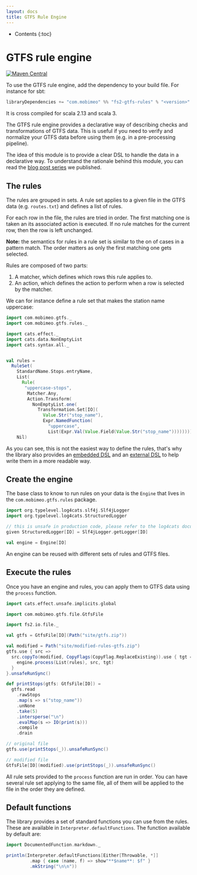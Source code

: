 ```yaml
---
layout: docs
title: GTFS Rule Engine
---
```


* Contents
{:toc}

# GTFS rule engine

[![Maven Central](https://img.shields.io/maven-central/v/com.mobimeo/fs2-gtfs-rules_2.13.svg)](https://mvnrepository.com/artifact/com.mobimeo/fs2-gtfs-rules_2.13)

To use the GTFS rule engine, add the dependency to your build file. For instance for sbt:

```scala
libraryDependencies += "com.mobimeo" %% "fs2-gtfs-rules" % "<version>"
```

It is cross compiled for scala 2.13 and scala 3.

The GTFS rule engine provides a declarative way of describing checks and transformations of GTFS data. This is useful if you need to verify and normalize your GTFS data before using them (e.g. in a pre-processing pipeline).

The idea of this module is to provide a clear DSL to handle the data in a declarative way. To understand the rationale behind this module, you can read the [blog post series][blog] we published.

## The rules

The rules are grouped in sets. A rule set applies to a given file in the GTFS data (e.g. `routes.txt`) and defines a list of rules.

For each row in the file, the rules are tried in order. The first matching one is taken an its associated action is executed. If no rule matches for the current row, then the row is left unchanged.

**Note:** the semantics for rules in a rule set is similar to the on of cases in a pattern match. The order matters as only the first matching one gets selected.

Rules are composed of two parts:
 1. A matcher, which defines which rows this rule applies to.
 2. An action, which defines the action to perform when a row is selected by the matcher.

We can for instance define a rule set that makes the station name uppercase:

```scala mdoc
import com.mobimeo.gtfs._
import com.mobimeo.gtfs.rules._

import cats.effect._
import cats.data.NonEmptyList
import cats.syntax.all._


val rules =
  RuleSet(
    StandardName.Stops.entryName,
    List(
      Rule(
       "uppercase-stops",
        Matcher.Any,
        Action.Transform(
          NonEmptyList.one(
            Transformation.Set[IO](
              Value.Str("stop_name"),
              Expr.NamedFunction(
                "uppercase",
                List(Expr.Val(Value.Field(Value.Str("stop_name")))))))))),
    Nil)
```

As you can see, this is not the easiest way to define the rules, that's why the library also provides an [embedded DSL][embedded-dsl] and an [external DSL][external-dsl] to help write them in a more readable way.

## Create the engine

The base class to know to run rules on your data is the `Engine` that lives in the `com.mobimeo.gtfs.rules` package.

```scala mdoc
import org.typelevel.log4cats.slf4j.Slf4jLogger
import org.typelevel.log4cats.StructuredLogger

// this is unsafe in production code, please refer to the log4cats documentation
given StructuredLogger[IO] = Slf4jLogger.getLogger[IO]

val engine = Engine[IO]
```

An engine can be reused with different sets of rules and GTFS files.

## Execute the rules

Once you have an engine and rules, you can apply them to GTFS data using the `process` function.

```scala mdoc
import cats.effect.unsafe.implicits.global

import com.mobimeo.gtfs.file.GtfsFile

import fs2.io.file._

val gtfs = GtfsFile[IO](Path("site/gtfs.zip"))

val modified = Path("site/modified-rules-gtfs.zip")
gtfs.use { src =>
  src.copyTo(modified, CopyFlags(CopyFlag.ReplaceExisting)).use { tgt =>
    engine.process(List(rules), src, tgt)
  }
}.unsafeRunSync()

def printStops(gtfs: GtfsFile[IO]) =
  gtfs.read
    .rawStops
    .map(s => s("stop_name"))
    .unNone
    .take(5)
    .intersperse("\n")
    .evalMap(s => IO(print(s)))
    .compile
    .drain

// original file
gtfs.use(printStops(_)).unsafeRunSync()

// modified file
GtfsFile[IO](modified).use(printStops(_)).unsafeRunSync()
```

All rule sets provided to the `process` function are run in order. You can have several rule set applying to the same file, all of them will be applied to the file in the order they are defined.

## Default functions

The library provides a set of standard functions you can use from the rules. These are available in `Interpreter.defaultFunctions`. The function available by default are:

```scala mdoc:passthrough
import DocumentedFunction.markdown._

println(Interpreter.defaultFunctions[Either[Throwable, *]]
         .map { case (name, f) => show"**$name**: $f" }
         .mkString("\n\n"))
```

[blog]: https://medium.com/mobimeo-technology/designing-a-gtfs-business-rule-engine-part-1-d455e6d6add
[embedded-dsl]: dsl/embedded/
[external-dsl]: dsl/external/
